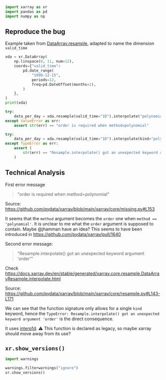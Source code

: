 ```python
import xarray as xr
import pandas as pd 
import numpy as np
```

## Reproduce the bug

Example taken from [DataArray.resample](https://docs.xarray.dev/en/stable/generated/xarray.DataArray.resample.html), adapted to name the dimension `valid_time`


```python
xda = xr.DataArray(
    np.linspace(0, 11, num=12),
    coords={"valid_time":
        pd.date_range(
            "1999-12-15",
            periods=12,
            freq=pd.DateOffset(months=1),
        )
    },
)
print(xda)
```


```python
try:
    data_per_day = xda.resample(valid_time="1D").interpolate("polynomial")
except ValueError as err:
    assert str(err) == "order is required when method=polynomial"
```


```python
try:
    data_per_day = xda.resample(valid_time="1D").interpolate(kind="polynomial", order=3)
except TypeError as err:
    assert (
        str(err) == "Resample.interpolate() got an unexpected keyword argument 'order'"
    )
```

## Technical Analysis

First error message

> "order is required when method=polynomial"

Source: https://github.com/pydata/xarray/blob/main/xarray/core/missing.py#L153

It seems that the `method` argument becomes the `order` one when `method == 'polynomial'`. It is unclear to me what the `order` argument is supposed to contain. Maybe @jhamman have an idea? This seems to have been introduced in https://github.com/pydata/xarray/pull/1640

Second error message:

> "Resample.interpolate() got an unexpected keyword argument 'order'"

Check https://docs.xarray.dev/en/stable/generated/xarray.core.resample.DataArrayResample.interpolate.html

Source: https://github.com/pydata/xarray/blob/main/xarray/core/resample.py#L143-L171

We can see that the function signature only allows for a single `kind` keyword, hence the `TypeError: Resample.interpolate() got an unexpected keyword argument 'order'` is the direct consequence.

It uses [interp1d](https://docs.scipy.org/doc/scipy/reference/generated/scipy.interpolate.interp1d.html). :warning: This function is declared as legacy, so maybe xarray should move away from its use?


## `xr.show_versions()`


```python
import warnings

warnings.filterwarnings("ignore")
xr.show_versions()
```
